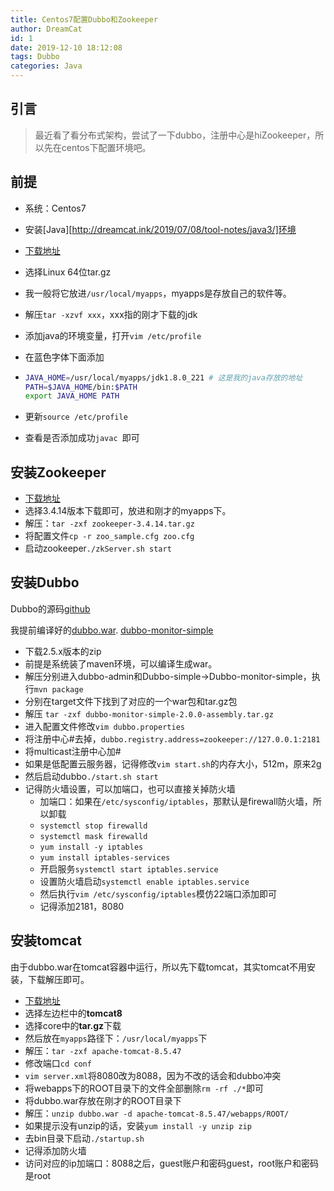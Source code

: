 ```yaml
---
title: Centos7配置Dubbo和Zookeeper
author: DreamCat
id: 1
date: 2019-12-10 18:12:08
tags: Dubbo
categories: Java
---
```

## 引言

> 最近看了看分布式架构，尝试了一下dubbo，注册中心是hiZookeeper，所以先在centos下配置环境吧。

<!-- more -->

## 前提

- 系统：Centos7

- 安装[Java][http://dreamcat.ink/2019/07/08/tool-notes/java3/]环境

- [下载地址](https://www.oracle.com/technetwork/java/javase/downloads/jdk8-downloads-2133151.html)

- 选择Linux 64位tar.gz

- 我一般将它放进`/usr/local/myapps`，myapps是存放自己的软件等。

- 解压`tar -xzvf xxx`，xxx指的刚才下载的jdk

- 添加java的环境变量，打开`vim /etc/profile`

- 在蓝色字体下面添加

- ```bash
  JAVA_HOME=/usr/local/myapps/jdk1.8.0_221 # 这是我的java存放的地址
  PATH=$JAVA_HOME/bin:$PATH
  export JAVA_HOME PATH
  ```

- 更新`source /etc/profile`

- 查看是否添加成功`javac `即可

## 安装Zookeeper

- [下载地址](https://mirrors.tuna.tsinghua.edu.cn/apache/zookeeper/)
- 选择3.4.14版本下载即可，放进和刚才的myapps下。
- 解压：`tar -zxf zookeeper-3.4.14.tar.gz`
- 将配置文件`cp -r zoo_sample.cfg zoo.cfg`
- 启动zookeeper`./zkServer.sh start`

## 安装Dubbo

Dubbo的源码[github](https://github.com/apache/dubbo/tree/2.5.x)

我提前编译好的[dubbo.war](https://www.lanzous.com/i7xn2di).  [dubbo-monitor-simple](https://www.lanzous.com/i7xn1ih)

-  下载2.5.x版本的zip
- 前提是系统装了maven环境，可以编译生成war。
- 解压分别进入dubbo-admin和Dubbo-simple->Dubbo-monitor-simple，执行`mvn package`
- 分别在target文件下找到了对应的一个war包和tar.gz包
- 解压 `tar -zxf dubbo-monitor-simple-2.0.0-assembly.tar.gz`
- 进入配置文件修改`vim dubbo.properties`
- 将注册中心#去掉，`dubbo.registry.address=zookeeper://127.0.0.1:2181`
- 将multicast注册中心加#
- 如果是低配置云服务器，记得修改`vim start.sh`的内存大小，512m，原来2g
- 然后启动dubbo`./start.sh start`
- 记得防火墙设置，可以加端口，也可以直接关掉防火墙
  - 加端口：如果在`/etc/sysconfig/iptables`，那默认是firewall防火墙，所以卸载
  - `systemctl stop firewalld `
  - `systemctl mask firewalld`
  - `yum install -y iptables`
  - `yum install iptables-services`
  - 开启服务`systemctl start iptables.service`
  - 设置防火墙启动`systemctl enable iptables.service`
  - 然后执行`vim /etc/sysconfig/iptables`模仿22端口添加即可
  - 记得添加2181，8080

## 安装tomcat

由于dubbo.war在tomcat容器中运行，所以先下载tomcat，其实tomcat不用安装，下载解压即可。

- [下载地址](http://tomcat.apache.org/)
- 选择左边栏中的**tomcat8**
- 选择core中的**tar.gz**下载
- 然后放在`myapps`路径下：`/usr/local/myapps`下
- 解压：`tar -zxf apache-tomcat-8.5.47`
- 修改端口`cd conf`
- `vim server.xml`将8080改为8088，因为不改的话会和dubbo冲突
- 将webapps下的ROOT目录下的文件全部删除`rm -rf ./*`即可
- 将dubbo.war存放在刚才的ROOT目录下
- 解压：`unzip dubbo.war -d apache-tomcat-8.5.47/webapps/ROOT/`
- 如果提示没有unzip的话，安装`yum install -y unzip zip`
- 去bin目录下启动`./startup.sh`
- 记得添加防火墙
- 访问对应的ip加端口：8088之后，guest账户和密码guest，root账户和密码是root